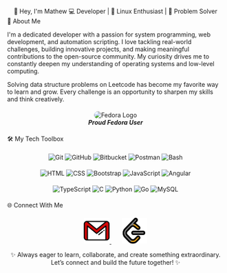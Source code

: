  <div align="center">
👋 Hey, I'm Mathew
💻 Developer | 🐧 Linux Enthusiast | 🚀 Problem Solver
</div>
🌟 About Me

I'm a dedicated developer with a passion for system programming, web development, and automation scripting. I love tackling real-world challenges, building innovative projects, and making meaningful contributions to the open-source community. My curiosity drives me to constantly deepen my understanding of operating systems and low-level computing.

Solving data structure problems on Leetcode has become my favorite way to learn and grow. Every challenge is an opportunity to sharpen my skills and think creatively.
<div align="center" style="margin: 20px 0;"> <img src="https://raw.githubusercontent.com/marwin1991/profile-technology-icons/refs/heads/main/icons/fedora.png" style="border-radius: 20px; height: 75px; width: 75px;" alt="Fedora Logo"/> <br> <i><strong>Proud Fedora User</strong></i> </div>
🛠️ My Tech Toolbox
<div align="center" style="margin: 20px 0;"> <img src="https://raw.githubusercontent.com/marwin1991/profile-technology-icons/main/icons/git.png" width="40" alt="Git"/> <img src="https://raw.githubusercontent.com/marwin1991/profile-technology-icons/main/icons/github.png" width="40" alt="GitHub"/> <img src="https://raw.githubusercontent.com/marwin1991/profile-technology-icons/main/icons/bitbucket.png" width="40" alt="Bitbucket"/> <img src="https://raw.githubusercontent.com/marwin1991/profile-technology-icons/main/icons/postman.png" width="40" alt="Postman"/> <img src="https://raw.githubusercontent.com/marwin1991/profile-technology-icons/main/icons/bash.png" width="40" alt="Bash"/> </div> <div align="center" style="margin: 20px 0;"> <img src="https://raw.githubusercontent.com/marwin1991/profile-technology-icons/main/icons/html.png" width="40" alt="HTML"/> <img src="https://raw.githubusercontent.com/marwin1991/profile-technology-icons/main/icons/css.png" width="40" alt="CSS"/> <img src="https://raw.githubusercontent.com/marwin1991/profile-technology-icons/main/icons/bootstrap.png" width="40" alt="Bootstrap"/> <img src="https://raw.githubusercontent.com/marwin1991/profile-technology-icons/main/icons/javascript.png" width="40" alt="JavaScript"/> <img src="https://raw.githubusercontent.com/marwin1991/profile-technology-icons/main/icons/angular.png" width="40" alt="Angular"/> </div> <div align="center" style="margin: 20px 0;"> <img src="https://raw.githubusercontent.com/marwin1991/profile-technology-icons/main/icons/typescript.png" width="40" alt="TypeScript"/> <img src="https://raw.githubusercontent.com/marwin1991/profile-technology-icons/main/icons/c.png" width="40" alt="C"/> <img src="https://raw.githubusercontent.com/marwin1991/profile-technology-icons/main/icons/python.png" width="40" alt="Python"/> <img src="https://raw.githubusercontent.com/marwin1991/profile-technology-icons/main/icons/go.png" width="40" alt="Go"/> <img src="https://raw.githubusercontent.com/marwin1991/profile-technology-icons/main/icons/mysql.png" width="40" alt="MySQL"/> </div>
🌐 Connect With Me
<div align="center" style="margin-top: 20px;"> <a href="mailto:mathewabhinav2005@gmail.com"> <img src="gmail.png" height="60px" width="60px" alt="Gmail"> </a> &nbsp; &nbsp; &nbsp; <a href="https://leetcode.com/u/mat_hew_24/"> <img src="leetcode.png" height="60px" width="60px" alt="Leetcode"> </a> </div> <div align="center">

✨ Always eager to learn, collaborate, and create something extraordinary. Let’s connect and build the future together! ✨
</div> 